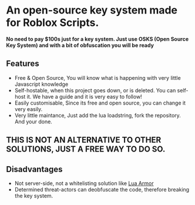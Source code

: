 # An open-source key system made for Roblox Scripts.

**No need to pay $100s just for a key system. Just use OSKS (Open Source Key System) and with a bit of obfuscation you will be ready**

## Features

- Free & Open Source, You will know what is happening with very little Javascript knowledge
- Self-hostable, when this project goes down, or is deleted. You can self-host it. We have a guide and it is very easy to follow!
- Easily customisable, Since its free and open source, you can change it very easily.
- Very little maintance, Just add the lua loadstring, fork the repository. And your done.

## THIS IS NOT AN ALTERNATIVE TO OTHER SOLUTIONS, JUST A FREE WAY TO DO SO.

## Disadvantages
- Not server-side, not a whitelisting solution like [Lua Armor](https://luarmor.net/)
- Determined threat-actors can deobfuscate the code, therefore breaking the key system.
